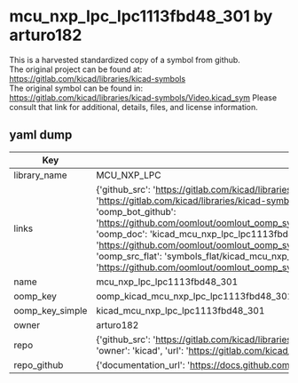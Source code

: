 # mcu_nxp_lpc_lpc1113fbd48_301 by arturo182  
This is a harvested standardized copy of a symbol from github.  
The original project can be found at:  
https://gitlab.com/kicad/libraries/kicad-symbols  
The original symbol can be found in:
https://gitlab.com/kicad/libraries/kicad-symbols/Video.kicad_sym
Please consult that link for additional, details, files, and license information.  
## yaml dump  
| Key | Value |  
| --- | --- |  
| library_name | MCU_NXP_LPC |  
| links | {'github_src': 'https://gitlab.com/kicad/libraries/kicad-symbols/Video.kicad_sym', 'github_src_repo': 'https://gitlab.com/kicad/libraries/kicad-symbols', 'oomp_bot': 'kicad_mcu_nxp_lpc_lpc1113fbd48_301/working', 'oomp_bot_github': 'https://github.com/oomlout/oomlout_oomp_symbol_bot/tree/main/kicad_mcu_nxp_lpc_lpc1113fbd48_301/working', 'oomp_doc': 'kicad_mcu_nxp_lpc_lpc1113fbd48_301/working', 'oomp_doc_github': 'https://github.com/oomlout/oomlout_oomp_symbol_doc/tree/main/kicad_mcu_nxp_lpc_lpc1113fbd48_301/working', 'oomp_src_flat': 'symbols_flat/kicad_mcu_nxp_lpc_lpc1113fbd48_301/working', 'oomp_src_flat_github': 'https://github.com/oomlout/oomlout_oomp_symbol_src/tree/main/kicad_mcu_nxp_lpc_lpc1113fbd48_301/working'} |  
| name | mcu_nxp_lpc_lpc1113fbd48_301 |  
| oomp_key | oomp_kicad_mcu_nxp_lpc_lpc1113fbd48_301 |  
| oomp_key_simple | kicad_mcu_nxp_lpc_lpc1113fbd48_301 |  
| owner | arturo182 |  
| repo | {'github_src': 'https://gitlab.com/kicad/libraries/kicad-symbols/Video.kicad_sym', 'name': 'libraries/kicad-symbols', 'owner': 'kicad', 'url': 'https://gitlab.com/kicad/libraries/kicad-symbols'} |  
| repo_github | {'documentation_url': 'https://docs.github.com/rest/repos/repos#get-a-repository', 'message': 'Not Found'} |  

